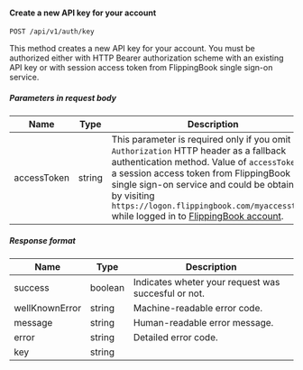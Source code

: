 #### Create a new API key for your account
`POST /api/v1/auth/key`

This method creates a new API key for your account. You must be authorized either with HTTP Bearer authorization scheme with an existing
API key or with session access token from FlippingBook single sign-on service.
##### Parameters in request body
|Name|Type|Description|
|-|-|-|
|accessToken|string|This parameter is required only if you omit `Authorization` HTTP header as a fallback authentication method. Value of  `accessToken` is a session access token from FlippingBook single sign-on service and could be obtained by visiting  `https://logon.flippingbook.com/myaccesstoken` while logged in to [FlippingBook account](https://flippingbook.com/account).|
##### Response format
|Name|Type|Description|
|-|-|-|
|success|boolean|Indicates wheter your request was succesful or not.|
|wellKnownError|string|Machine-readable error code.|
|message|string|Human-readable error message.|
|error|string|Detailed error code.|
|key|string||
